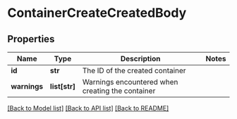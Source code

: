 # ContainerCreateCreatedBody

## Properties
Name | Type | Description | Notes
------------ | ------------- | ------------- | -------------
**id** | **str** | The ID of the created container | 
**warnings** | **list[str]** | Warnings encountered when creating the container | 

[[Back to Model list]](../README.md#documentation-for-models) [[Back to API list]](../README.md#documentation-for-api-endpoints) [[Back to README]](../README.md)

